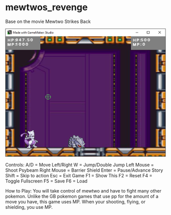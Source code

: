 # mewtwos_revenge
Base on the movie Mewtwo Strikes Back

![Screenshot](https://github.com/timeblade0/mewtwos_revenge/blob/main/screenshot.png)

Controls:
A/D = Move Left/Right
W = Jump/Double Jump
Left Mouse = Shoot Psybeam
Right Mouse = Barrier Shield
Enter = Pause/Advance Story
Shift = Skip to action
Esc = Exit Game
F1 = Show This
F2 = Reset
F4 = Toggle Fullscreen
F5 = Save
F6 = Load

How to Play:
You will take control of mewtwo and have to fight many other pokemon. Unlike the GB pokemon games that use pp for the amount of a move you have, this game uses MP. When your shooting, flying, or shielding, you use MP.
